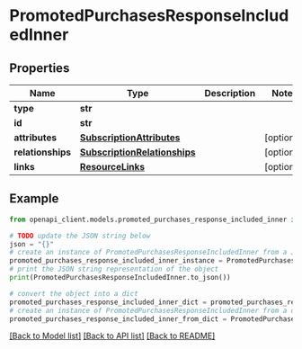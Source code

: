 # PromotedPurchasesResponseIncludedInner


## Properties

Name | Type | Description | Notes
------------ | ------------- | ------------- | -------------
**type** | **str** |  | 
**id** | **str** |  | 
**attributes** | [**SubscriptionAttributes**](SubscriptionAttributes.md) |  | [optional] 
**relationships** | [**SubscriptionRelationships**](SubscriptionRelationships.md) |  | [optional] 
**links** | [**ResourceLinks**](ResourceLinks.md) |  | [optional] 

## Example

```python
from openapi_client.models.promoted_purchases_response_included_inner import PromotedPurchasesResponseIncludedInner

# TODO update the JSON string below
json = "{}"
# create an instance of PromotedPurchasesResponseIncludedInner from a JSON string
promoted_purchases_response_included_inner_instance = PromotedPurchasesResponseIncludedInner.from_json(json)
# print the JSON string representation of the object
print(PromotedPurchasesResponseIncludedInner.to_json())

# convert the object into a dict
promoted_purchases_response_included_inner_dict = promoted_purchases_response_included_inner_instance.to_dict()
# create an instance of PromotedPurchasesResponseIncludedInner from a dict
promoted_purchases_response_included_inner_from_dict = PromotedPurchasesResponseIncludedInner.from_dict(promoted_purchases_response_included_inner_dict)
```
[[Back to Model list]](../README.md#documentation-for-models) [[Back to API list]](../README.md#documentation-for-api-endpoints) [[Back to README]](../README.md)


